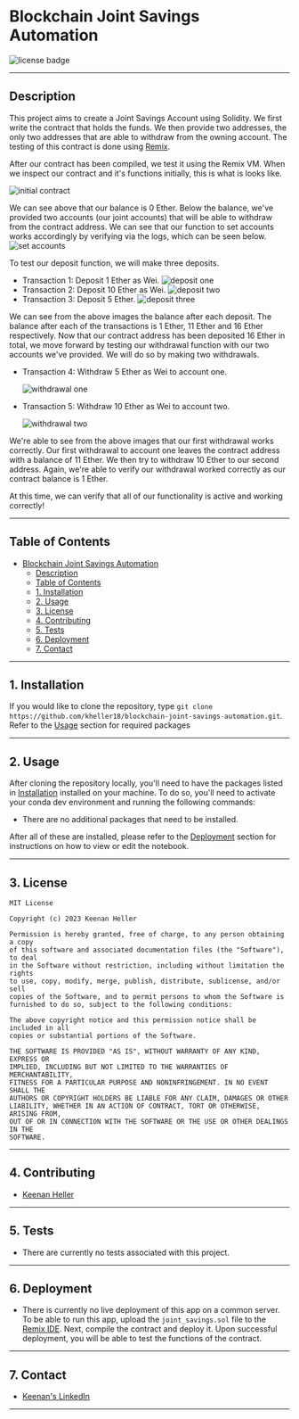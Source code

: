 # Blockchain Joint Savings Automation

![license badge](https://shields.io/badge/license-mit-blue)

---

## Description
This project aims to create a Joint Savings Account using Solidity. We first write the contract that holds the funds. We then provide two addresses, the only two addresses that are able to withdraw from the owning account. The testing of this contract is done using [Remix](https://remix-project.org/).

After our contract has been compiled, we test it using the Remix VM. When we inspect our contract and it's functions initially, this is what is looks like.

![initial contract](Execution_Results/initial_balance.png)

We can see above that our balance is 0 Ether. Below the balance, we've provided two accounts (our joint accounts) that will be able to withdraw from the contract address.  We can see that our function to set accounts works accordingly by verifying via the logs, which can be seen below.
![set accounts](Execution_Results/set_accounts.png)

To test our deposit function, we will make three deposits.
  * Transaction 1: Deposit 1 Ether as Wei.
  ![deposit one](Execution_Results/deposit_transaction_1.png)
  * Transaction 2: Deposit 10 Ether as Wei.
  ![deposit two](Execution_Results/deposit_transaction_2.png)
  * Transaction 3: Deposit 5 Ether.
  ![deposit three](Execution_Results/deposit_transaction_3.png)

We can see from the above images the balance after each deposit. The balance after each of the transactions is 1 Ether, 11 Ether and 16 Ether respectively. Now that our contract address has been deposited 16 Ether in total, we move forward by testing our withdrawal function with our two accounts we've provided. We will do so by making two withdrawals.
  * Transaction 4: Withdraw 5 Ether as Wei to account one.

    ![withdrawal one](Execution_Results/withdrawal_1.png)
  * Transaction 5: Withdraw 10 Ether as Wei to account two.

    ![withdrawal two](Execution_Results/withdrawal_2.png)

We're able to see from the above images that our first withdrawal works correctly. Our first withdrawal to account one leaves the contract address with a balance of 11 Ether. We then try to withdraw 10 Ether to our second address. Again, we're able to verify our withdrawal worked correctly as our contract balance is 1 Ether.

At this time, we can verify that all of our functionality is active and working correctly!

---

## Table of Contents
- [Blockchain Joint Savings Automation](#blockchain-joint-savings-automation)
  - [Description](#description)
  - [Table of Contents](#table-of-contents)
  - [1. Installation](#1-installation)
  - [2. Usage](#2-usage)
  - [3. License](#3-license)
  - [4. Contributing](#4-contributing)
  - [5. Tests](#5-tests)
  - [6. Deployment](#6-deployment)
  - [7. Contact](#7-contact)

---

## 1. Installation

  If you would like to clone the repository, type `git clone https://github.com/kheller18/blockchain-joint-savings-automation.git`. Refer to the [Usage](#2-usage) section for required packages

---

## 2. Usage

  After cloning the repository locally, you'll need to have the packages listed in [Installation](#1-installation) installed on your machine. To do so, you'll need to activate your conda dev environment and running the following commands:
  * There are no additional packages that need to be installed.

  After all of these are installed, please refer to the [Deployment](#6-deployment) section for instructions on how to view or edit the notebook.

---

## 3. License
  ```
  MIT License

  Copyright (c) 2023 Keenan Heller

  Permission is hereby granted, free of charge, to any person obtaining a copy
  of this software and associated documentation files (the "Software"), to deal
  in the Software without restriction, including without limitation the rights
  to use, copy, modify, merge, publish, distribute, sublicense, and/or sell
  copies of the Software, and to permit persons to whom the Software is
  furnished to do so, subject to the following conditions:

  The above copyright notice and this permission notice shall be included in all
  copies or substantial portions of the Software.

  THE SOFTWARE IS PROVIDED "AS IS", WITHOUT WARRANTY OF ANY KIND, EXPRESS OR
  IMPLIED, INCLUDING BUT NOT LIMITED TO THE WARRANTIES OF MERCHANTABILITY,
  FITNESS FOR A PARTICULAR PURPOSE AND NONINFRINGEMENT. IN NO EVENT SHALL THE
  AUTHORS OR COPYRIGHT HOLDERS BE LIABLE FOR ANY CLAIM, DAMAGES OR OTHER
  LIABILITY, WHETHER IN AN ACTION OF CONTRACT, TORT OR OTHERWISE, ARISING FROM,
  OUT OF OR IN CONNECTION WITH THE SOFTWARE OR THE USE OR OTHER DEALINGS IN THE
  SOFTWARE.
  ```

---

## 4. Contributing

  + [Keenan Heller](https://github.com/kheller18)

---

## 5. Tests

  + There are currently no tests associated with this project.

---

## 6. Deployment
  + There is currently no live deployment of this app on a common server. To be able to run this app, upload the `joint_savings.sol` file to the [Remix IDE](https://remix-project.org/). Next, compile the contract and deploy it. Upon successful deployment, you will be able to test the functions of the contract.

---

## 7. Contact

  + [Keenan's LinkedIn](https://www.linkedin.com/in/keenanheller/)

---
